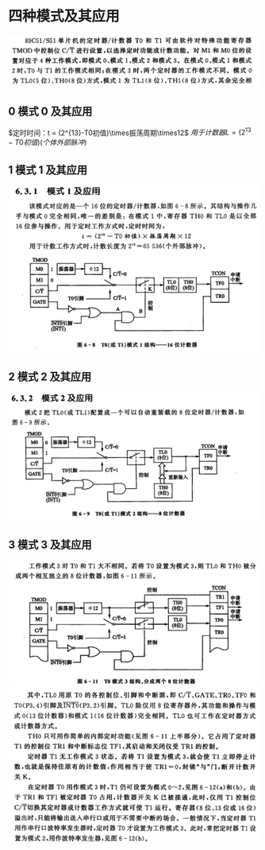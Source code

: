 # 四种模式及其应用

![alt text](image-11.png)

## 0 模式 0 及其应用

$定时时间：t = (2^{13}-T0初值)\times振荡周期\times12$
$用于计数器 L = (2^{13}-T0初值)(个体外部脉冲)$

## 1 模式 1 及其应用

![alt text](image-12.png)

## 2 模式 2 及其应用

![alt text](image-13.png)

## 3 模式 3 及其应用

![alt text](image-14.png)
![alt text](image-15.png)


